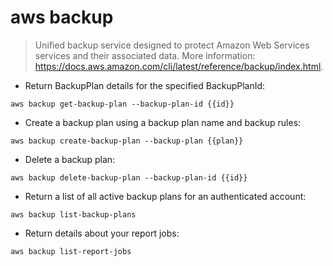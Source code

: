 # aws backup

> Unified backup service designed to protect Amazon Web Services services and their associated data.
> More information: <https://docs.aws.amazon.com/cli/latest/reference/backup/index.html>.

- Return BackupPlan details for the specified BackupPlanId:

`aws backup get-backup-plan --backup-plan-id {{id}}`

- Create a backup plan using a backup plan name and backup rules:

`aws backup create-backup-plan --backup-plan {{plan}}`

- Delete a backup plan:

`aws backup delete-backup-plan --backup-plan-id {{id}}`

- Return a list of all active backup plans for an authenticated account:

`aws backup list-backup-plans`

- Return details about your report jobs:

`aws backup list-report-jobs`